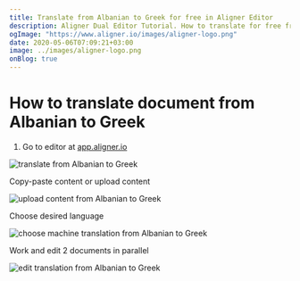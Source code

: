 ```yaml
---
title: Translate from Albanian to Greek for free in Aligner Editor
description: Aligner Dual Editor Tutorial. How to translate for free from Albanian to Greek. Aligner is multilingual document management platform. 
ogImage: "https://www.aligner.io/images/aligner-logo.png"
date: 2020-05-06T07:09:21+03:00
image: ../images/aligner-logo.png
onBlog: true
---
```


# How to translate document from Albanian to Greek

1. Go to editor at [app.aligner.io](https://app.aligner.io "Aligner App web page")

![translate from Albanian to Greek](../aligner-blank-editor.png "translate from Albanian to Greek")

Copy-paste content or upload content

![upload content from Albanian to Greek](../aligner-uploaded-document.png "upload content from Albanian to Greek")

Choose desired language

![choose machine translation from Albanian to Greek](../aligner-language-dropdown.png "choose machine translation from Albanian to Greek")

Work and edit 2 documents in parallel

![edit translation from Albanian to Greek](../aligner-double-sitded-editor.png "edit translation from Albanian to Greek")

